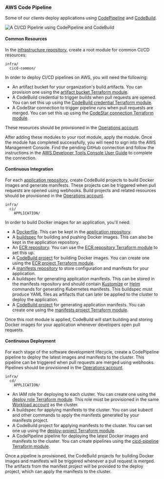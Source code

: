 ### AWS Code Pipeline

Some of our clients deploy applications using
[CodePipeline](https://docs.aws.amazon.com/codepipeline/latest/userguide/welcome.html)
and
[CodeBuild](https://docs.aws.amazon.com/codebuild/latest/userguide/welcome.html).

![A CI/CD Pipeline using CodePipeline and CodeBuild](./images/cicd.png)

#### Common Resources

In the [infrastructure
repository](#infrastructure-repository),
create a root module for common CI/CD resources:

```
infra/
  cicd-common/
```

In order to deploy CI/CD pipelines on AWS, you will need the following:

  - An artifact bucket for your organization's build artifacts. You can
    provision one using the [artifact bucket Terraform
    module](https://github.com/thoughtbot/terraform-eks-cicd/tree/main/modules/artifact-bucket).
  - A CodeBuild credential to trigger builds when pull requests are
    opened. You can set this up using the [CodeBuild credential
    Terraform
    module](https://github.com/thoughtbot/terraform-eks-cicd/tree/main/modules/codebuild-credential).
  - A CodeStar connection to trigger pipeline runs when pull requests
    are merged. You can set this up using the [CodeStar connection
    Terraform
    module](https://github.com/thoughtbot/terraform-eks-cicd/tree/main/modules/codestar-connection).

These resources should be provisioned in the [Operations
account](#aws-accounts).

After adding these modules to your root module, apply the module. Once
the module has completed successfully, you will need to sign into the
AWS Management Console. Find the pending GitHub connection and follow
the instructions in the [AWS Developer Tools Console User
Guide](https://docs.aws.amazon.com/dtconsole/latest/userguide/connections-update.html)
to complete the connection.

#### Continuous Integration

For each [application repository](#application-repository),
create CodeBuild projects to build Docker images and generate manifests.
These projects can be triggered when pull requests are opened using
webhooks. Build projects and related resources should be provisioned in
the [Operations account](#aws-accounts).

```
infra/
  ci/
    APPLICATION/
```

In order to build Docker images for an application, you'll need:

- A [Dockerfile](https://docs.docker.com/engine/reference/builder/).
  This can be kept in the [application
  repository](#application-repository).
- A [buildspec](https://docs.aws.amazon.com/codebuild/latest/userguide/build-spec-ref.html)
  for building and pushing Docker images. This can also be kept in the
  application repository.
- An [ECR repository](https://docs.aws.amazon.com/AmazonECR/latest/userguide/Repositories.html).
  You can use the [ECR repository Terraform
  module](https://github.com/thoughtbot/terraform-eks-cicd/tree/main/modules/ecr-repository)
  to set this up.
- A [CodeBuild project](https://docs.aws.amazon.com/codebuild/latest/userguide/working-with-build-projects.html)
  for building Docker images. You can create one using the [ECR
  project Terraform module](https://github.com/thoughtbot/terraform-eks-cicd/tree/main/modules/ecr-project).
- A [manifests repository](#manifest-repository) to store configuration and manifests for your application.
- A buildspec for generating application manifests. This can be stored
  in the manifests repository and should contain
  [Kustomize](https://kustomize.io/) or [Helm](https://helm.sh/)
  commands for generating Kubernetes manifests. This buildspec must
  produce YAML files as artifacts that can later be applied to the
  cluster to deploy the application.
- A [CodeBuild project](https://docs.aws.amazon.com/codebuild/latest/userguide/working-with-build-projects.html)
  for generating application manifests. You can create one using the
  [manifests project Terraform module](https://github.com/thoughtbot/terraform-eks-cicd/tree/main/modules/manifests-project).

Once this root module is applied, CodeBuild will start building and
storing Docker images for your application whenever developers open pull
requests.

#### Continuous Deployment

For each stage of the software development lifecycle, create a
CodePipeline pipeline to deploy the latest images and manifests to the
cluster. This pipeline can be triggered when pull requests are merged
using webhooks. Pipelines should be provisioned in the [Operations
account](#aws-accounts).

```
infra/
  cd/
    APPLICATION/
```

- An IAM role for deploying to each cluster. You can create one using
  the [deploy role Terraform module](https://github.com/thoughtbot/terraform-eks-cicd/tree/main/modules/deploy-role).
  This role must be provisioned in the same [Workload
  account](#aws-accounts)
  as the cluster.
- A buildspec for applying manifests to the cluster. You can use
  kubectl and other commands to apply the manifests generated by your
  manifests project.
- A CodeBuild project for applying manifests to the cluster. You can
  set one up using the [deploy-project Terraform module](https://github.com/thoughtbot/terraform-eks-cicd/tree/main/modules/deploy-project).
- A CodePipeline pipeline for deploying the latest Docker images and
  manifests to the cluster. You can create pipelines using the
  [cicd-pipeline Terraform module](https://github.com/thoughtbot/terraform-eks-cicd/tree/main/modules/cicd-pipeline).

Once a pipeline is provisioned, the CodeBuild projects for building
Docker images and manifests will be triggered whenever a pull request is
merged. The artifacts from the manifest project will be provided to the
deploy project, which can apply the manifests to the cluster.
